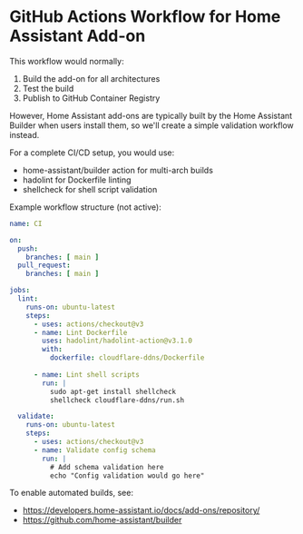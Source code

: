 # GitHub Actions Workflow for Home Assistant Add-on

This workflow would normally:
1. Build the add-on for all architectures
2. Test the build
3. Publish to GitHub Container Registry

However, Home Assistant add-ons are typically built by the Home Assistant Builder
when users install them, so we'll create a simple validation workflow instead.

For a complete CI/CD setup, you would use:
- home-assistant/builder action for multi-arch builds
- hadolint for Dockerfile linting
- shellcheck for shell script validation

Example workflow structure (not active):

```yaml
name: CI

on:
  push:
    branches: [ main ]
  pull_request:
    branches: [ main ]

jobs:
  lint:
    runs-on: ubuntu-latest
    steps:
      - uses: actions/checkout@v3
      - name: Lint Dockerfile
        uses: hadolint/hadolint-action@v3.1.0
        with:
          dockerfile: cloudflare-ddns/Dockerfile
      
      - name: Lint shell scripts
        run: |
          sudo apt-get install shellcheck
          shellcheck cloudflare-ddns/run.sh

  validate:
    runs-on: ubuntu-latest
    steps:
      - uses: actions/checkout@v3
      - name: Validate config schema
        run: |
          # Add schema validation here
          echo "Config validation would go here"
```

To enable automated builds, see:
- https://developers.home-assistant.io/docs/add-ons/repository/
- https://github.com/home-assistant/builder
